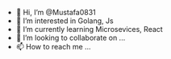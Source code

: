 - 👋 Hi, I’m @Mustafa0831
- 👀 I’m interested in Golang, Js
- 🌱 I’m currently learning Microsevices, React
- 💞️ I’m looking to collaborate on ...
- 📫 How to reach me ...

<!---
Mustafa0831/Mustafa0831 is a ✨ special ✨ repository because its `README.md` (this file) appears on your GitHub profile.
You can click the Preview link to take a look at your changes.
--->
